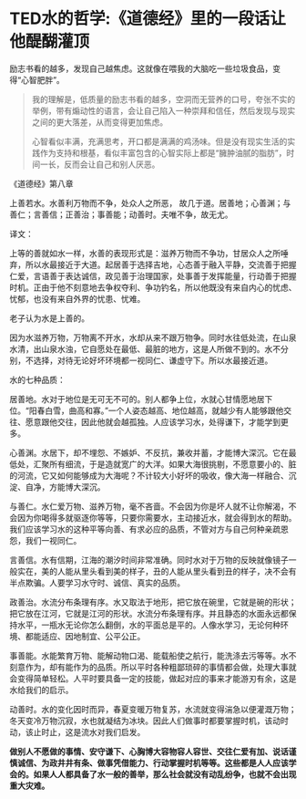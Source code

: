 # TED水的哲学:《道德经》里的一段话让他醍醐灌顶 

励志书看的越多，发现自己越焦虑。这就像在喂我的大脑吃一些垃圾食品，变得“心智肥胖”。

> 我的理解是，低质量的励志书看的越多，空洞而无营养的口号，夸张不实的举例，带有煽动性的语言，会让自己陷入一种崇拜和信任，然后发现与现实之间的更大落差，从而变得更加焦虑。
>
> 心智看似丰满，充满思考，开口都是满满的鸡汤味。但是没有现实生活的实践作为支持和根基，看似丰富包含的心智实际上都是“臃肿油腻的脂肪”，时间一长，反而会让自己和别人厌恶。



《道德经》第八章

上善若水。水善利万物而不争，处众人之所恶， 故几于道。居善地；心善渊；与善仁；言善信；正善治；事善能；动善时。夫唯不争，故无尤。

译文：

上等的善就如水一样，水善的表现形式是：滋养万物而不争功，甘居众人之所唾弃，所以水最接近于大道。起居善于选择吉地，心态善于融入平静，交流善于把握仁爱，言语善于表达诚信，政见善于治理国家，处事善于发挥能量，行动善于把握时机。正由于他不刻意地去争权夺利、争功钓名，所以他既没有来自内心的忧虑、忧郁，也没有来自外界的忧患、忧难。

老子认为水是上善的。

因为水滋养万物，万物离不开水，水却从来不跟万物争。同时水往低处流，在山泉水清，出山泉水浊，它自愿处在最低、最脏的地方，这是人所做不到的。水不分别，不选择，对待无论好坏环境都一视同仁、谦虚守下。所以水最接近道。

水的七种品质：

居善地。水对于地位是无可无不可的。别人都争上位，水就心甘情愿地居下位。“阳春白雪，曲高和寡。”一个人姿态越高、地位越高，就越少有人能够跟他交往、愿意跟他交往，因此他就会越孤独。人应该学习水，处得谦下，才能学到更多。

心善渊。水居下，却不埋怨、不嫉妒、不反抗，兼收并蓄，才能博大深沉。它在最低处，汇聚所有细流，于是造就宽广的大洋。如果大海很挑剔，不愿意要小的、脏的河流，它又如何能够成为大海呢？不计较大小好坏的吸收，像大海一样融合、沉淀、自净，方能博大深沉。

与善仁。水仁爱万物、滋养万物，毫不吝啬。不会因为你是坏人就不让你解渴，不会因为你喝得多就驱逐你等等，只要你需要水，主动接近水，就会得到水的帮助。我们应该学习水的这种平等向善、有求必应的品质，不管对方与自己何种亲疏恩怨，我们一视同仁。

言善信。水有信期，江海的潮汐时间非常准确。同时水对于万物的反映就像镜子一般实在，美的人能从里头看到美的样子，丑的人能从里头看到丑的样子，决不会有半点欺骗。人要学习水守时、诚信、真实的品质。

政善治。水流分布条理有序。水又取法于地形，把它放在碗里，它就是碗的形状；把它放在江河，它就是江河的形状。水流分布条理有序。并且静态的水面永远都保持水平，一瓶水无论你怎么翻倒，水的平面总是平的。人像水学习，无论何种环境、都能适应、因地制宜、公平公正。

事善能。水能繁育万物、能解动物口渴、能载船使之航行，能洗涤去污等等。水不刻意作为，却有能作为的品质。所以平时各种粗鄙琐碎的事情都会做，处理大事就会变得简单轻松。人平时要具备一定的技能，做起对应的事来才能游刃有余，这是水给我们的启示。

动善时。水的变化因时而异，春夏变暖万物复苏，水流就变得湍急以便灌溉万物；冬天变冷万物沉寂，水也就凝结为冰块。因此人们做事时都要掌握时机，该动时动，该止时止，这是流水对我们启发。

**做别人不愿做的事情、安守谦下、心胸博大容物容人容世、交往仁爱有加、说话谨慎诚信、为政井井有条、做事凭借能力、行动掌握时机等等。这些都是人人应该学会的。如果人人都具备了水一般的善举，那么社会就没有动乱纷争，也就不会出现重大灾难。**



